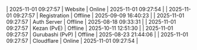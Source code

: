 | 2025-11-01 09:27:57 | Website | Online | 2025-11-01 09:27:54 |
| 2025-11-01 09:27:57 | Registration | Offline | 2025-09-09 16:40:23 |
| 2025-11-01 09:27:57 | Auth Server | Offline | 2025-08-18 09:33:31 |
| 2025-11-01 09:27:57 | Kezan (PvE) | Offline | 2025-10-11 12:51:30 |
| 2025-11-01 09:27:57 | Gurubashi (PvP) | Offline | 2025-08-23 21:44:06 |
| 2025-11-01 09:27:57 | Cloudflare | Online | 2025-11-01 09:27:54 |
